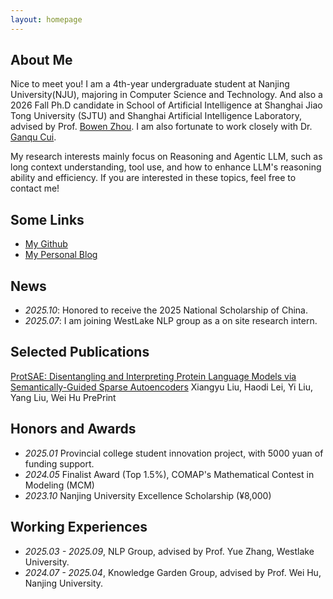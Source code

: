 ```yaml
---
layout: homepage
---
```


## About Me

Nice to meet you! I am a 4th-year undergraduate student at Nanjing University(NJU), majoring in Computer Science and Technology. And also a 2026 Fall Ph.D candidate in School of Artificial Intelligence at Shanghai Jiao Tong University (SJTU) and Shanghai Artificial Intelligence Laboratory, advised by Prof. [Bowen Zhou](https://web.ee.tsinghua.edu.cn/zhoubowen/zh_CN/index.htm). I am also fortunate to work closely with Dr. [Ganqu Cui](https://cgq15.github.io/).

My research interests mainly focus on Reasoning and Agentic LLM, such as long context understanding, tool use, and how to enhance LLM's reasoning ability and efficiency. If you are interested in these topics, feel free to contact me!

<!-- - **Machine Learning:** meta-learning, incremental learning, transfer learning -->

## Some Links

- [My Github](https://github.com/bingyang-lei)
- [My Personal Blog](https://blog.haodilei.top/)

## News

- *2025.10*: Honored to receive the 2025 National Scholarship of China.
- *2025.07*: I am joining WestLake NLP group as a on site research intern.

## Selected Publications

[ProtSAE: Disentangling and Interpreting Protein Language Models via Semantically-Guided Sparse Autoencoders](https://arxiv.org/pdf/2509.05309v1)
Xiangyu Liu, Haodi Lei, Yi Liu, Yang Liu, Wei Hu
PrePrint

## Honors and Awards

- *2025.01* Provincial college student innovation project, with 5000 yuan of funding support. 
- *2024.05* Finalist Award (Top 1.5%), COMAP's Mathematical Contest in Modeling (MCM)
- *2023.10* Nanjing University Excellence Scholarship (¥8,000)

## Working Experiences

- *2025.03 - 2025.09*, NLP Group, advised by Prof. Yue Zhang, Westlake University.
- *2024.07 - 2025.04*, Knowledge Garden Group, advised by Prof. Wei Hu, Nanjing University.


<!-- - **[Feb. 2020]** Our paper about incremental learning is accepted to CVPR 2020.
- **[Feb. 2020]** We will host the ACM Multimedia Asia 2020 conference in Singapore!
- **[Sept. 2019]** Our paper about few-shot learning is accepted to NeurIPS 2019.
- **[Mar. 2019]** Our paper about few-shot learning is accepted to CVPR 2019.

{% include_relative _includes/publications.md %}

{% include_relative _includes/services.md %} -->
